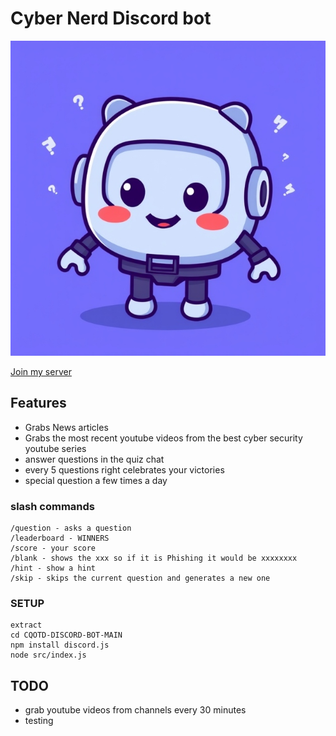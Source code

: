 # Cyber Nerd Discord bot

<div align="center">
  <img src="https://github.com/Infinit3i/cqotd-discord-bot/blob/90e4005d6b0da13ec8f1cb67ff4bda5062bd5ed9/Assets/Discord_JS_Bot.jpeg" alt="Discord Bot" width="600">
</div>

[Join my server](https://discord.gg/rzSTrk39yE)

## Features
- Grabs News articles
- Grabs the most recent youtube videos from the best cyber security youtube series
- answer questions in the quiz chat
- every 5 questions right celebrates your victories
- special question a few times a day

### slash commands

```
/question - asks a question
/leaderboard - WINNERS
/score - your score
/blank - shows the xxx so if it is Phishing it would be xxxxxxxx
/hint - show a hint
/skip - skips the current question and generates a new one
```

### SETUP

```
extract
cd CQOTD-DISCORD-BOT-MAIN
npm install discord.js
node src/index.js
```

## TODO

- grab youtube videos from channels every 30 minutes
- testing